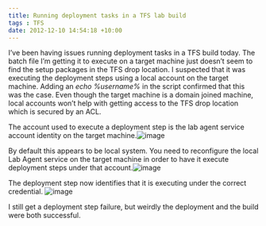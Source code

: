 ```yaml
---
title: Running deployment tasks in a TFS lab build
tags : TFS
date: 2012-12-10 14:54:18 +10:00
---
```


I’ve been having issues running deployment tasks in a TFS build today. The batch file I’m getting it to execute on a target machine just doesn’t seem to find the setup packages in the TFS drop location. I suspected that it was executing the deployment steps using a local account on the target machine. Adding an _echo %username%_ in the script confirmed that this was the case. Even though the target machine is a domain joined machine, local accounts won’t help with getting access to the TFS drop location which is secured by an ACL.

The account used to execute a deployment step is the lab agent service account identity on the target machine.![image][0]

By default this appears to be local system. You need to reconfigure the local Lab Agent service on the target machine in order to have it execute deployment steps under that account.![image][1]

The deployment step now identifies that it is executing under the correct credential. ![image][2]

I still get a deployment step failure, but weirdly the deployment and the build were both successful.

[0]: //blogfiles/image_147.png
[1]: //blogfiles/image_148.png
[2]: //blogfiles/image_149.png
